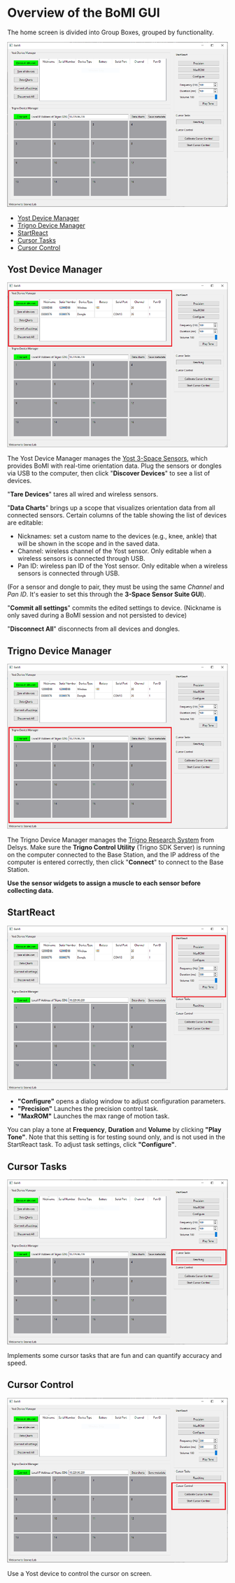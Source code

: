 # Overview of the BoMI GUI

The home screen is divided into Group Boxes, grouped by functionality.

![BoMI Screenshot](./img/bomi-home.png)

- [Yost Device Manager](#yost-device-manager)
- [Trigno Device Manager](#trigno-device-manager)
- [StartReact](#startreact)
- [Cursor Tasks](#cursor-tasks)
- [Cursor Control](#cursor-control)

## Yost Device Manager

![](./img/bomi-yost.png)

The Yost Device Manager manages the [Yost 3-Space Sensors](https://yostlabs.com/3-space-sensors/), which provides BoMI with real-time orientation data. Plug the sensors or dongles via USB to the computer, then click "**Discover Devices**" to see a list of devices.

"**Tare Devices**" tares all wired and wireless sensors.

"**Data Charts**" brings up a scope that visualizes orientation data from all connected sensors. Certain columns of the table showing the list of devices are editable:

- Nicknames: set a custom name to the devices (e.g., knee, ankle) that will be shown in the scope and in the saved data.
- Channel: wireless channel of the Yost sensor. Only editable when a wireless sensors is connected through USB.
- Pan ID: wireless pan ID of the Yost sensor. Only editable when a wireless sensors is connected through USB.

(For a sensor and dongle to pair, they must be using the same _Channel_ and _Pan ID_. It's easier to set this through the **3-Space Sensor Suite GUI**).

"**Commit all settings**" commits the edited settings to device. (Nickname is only saved during a BoMI session and not persisted to device)

"**Disconnect All**" disconnects from all devices and dongles.

## Trigno Device Manager

![](./img/bomi-trigno.png)

The Trigno Device Manager manages the [Trigno Research System](https://delsys.com/trigno/) from Delsys. Make sure the **Trigno Control Utility** (Trigno SDK Server) is running on the computer connected to the Base Station, and the IP address of the computer is entered correctly, then click "**Connect**" to connect to the Base Station.

**Use the sensor widgets to assign a muscle to each sensor before collecting data.**

## StartReact

![](./img/bomi-startreact.png)

- **"Configure"** opens a dialog window to adjust configuration parameters.
- **"Precision"** Launches the precision control task.
- **"MaxROM"** Launches the max range of motion task.

You can play a tone at **Frequency**, **Duration** and **Volume** by clicking **"Play Tone"**. Note that this setting is for testing sound only, and is not used in the StartReact task. To adjust task settings, click **"Configure"**.

## Cursor Tasks

![](./img/bomi-cursor-tasks.png)

Implements some cursor tasks that are fun and can quantify accuracy and speed.

## Cursor Control

![](./img/bomi-cursor-control.png)

Use a Yost device to control the cursor on screen.
